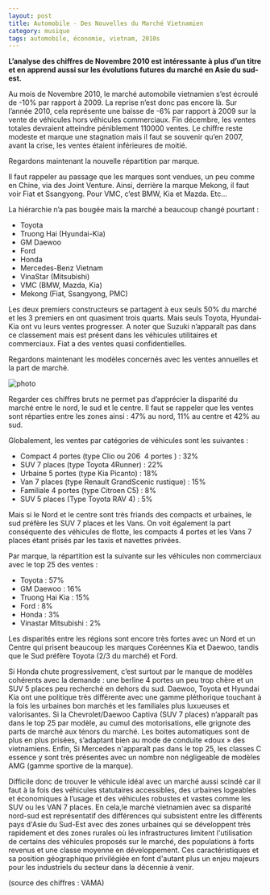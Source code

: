 ```yaml
---
layout: post
title: Automobile - Des Nouvelles du Marché Vietnamien
category: musique
tags: automobile, économie, vietnam, 2010s
---
```


**L’analyse des chiffres de Novembre 2010 est intéressante à plus d’un titre et en apprend aussi sur les évolutions futures du marché en Asie du sud-est.**

Au mois de Novembre 2010, le marché automobile vietnamien s’est écroulé de -10% par rapport à 2009. La reprise n’est donc pas encore là. Sur l’année 2010, cela représente une baisse de -6% par rapport à 2009 sur la vente de véhicules hors véhicules commerciaux. Fin décembre, les ventes totales devraient atteindre péniblement 110000 ventes. Le chiffre reste modeste et marque une stagnation mais il faut se souvenir qu’en 2007, avant la crise, les ventes étaient inférieures de moitié.

Regardons maintenant la nouvelle répartition par marque.

Il faut rappeler au passage que les marques sont vendues, un peu comme en Chine, via des Joint Venture. Ainsi, derrière la marque Mekong, il faut voir Fiat et Ssangyong. Pour VMC, c’est BMW, Kia et Mazda. Etc…

La hiérarchie n’a pas bougée mais la marché a beaucoup changé pourtant :

* Toyota
* Truong Hai (Hyundai-Kia)
* GM Daewoo
* Ford
* Honda
* Mercedes-Benz Vietnam
* VinaStar (Mitsubishi)
* VMC (BMW, Mazda, Kia)
* Mekong (Fiat, Ssangyong, PMC)

Les deux premiers constructeurs se partagent à eux seuls 50% du marché et les 3 premiers en ont quasiment trois quarts. Mais seuls Toyota, Hyundai-Kia ont vu leurs ventes progresser. A noter que Suzuki n’apparaît pas dans ce classement mais est présent dans les véhicules utilitaires et commerciaux. Fiat a des ventes quasi confidentielles.

Regardons maintenant les modèles concernés avec les ventes annuelles et la part de marché.

![photo](https://filedn.eu/llqi9IBxlYouGRXYG2xlROb/img/2011/statsviet11.jpg)

Regarder ces chiffres bruts ne permet pas d’apprécier la disparité du marché entre le nord, le sud et le centre. Il faut se rappeler que les ventes sont réparties entre les zones ainsi : 47% au nord, 11% au centre et 42% au sud.

Globalement, les ventes par catégories de véhicules sont les suivantes :

* Compact 4 portes (type Clio ou 206  4 portes ) : 32%
* SUV 7 places (type Toyota 4Runner) : 22%
* Urbaine 5 portes (type Kia Picanto) : 18%
* Van 7 places (type Renault GrandScenic rustique) : 15%
* Familiale 4 portes (type Citroen C5) : 8%
* SUV 5 places (Type Toyota RAV 4) : 5%

Mais si le Nord et le centre sont très friands des compacts et urbaines, le sud préfère les SUV 7 places et les Vans. On voit également la part conséquente des véhicules de flotte, les compacts 4 portes et les Vans 7 places étant prisés par les taxis et navettes privées.

Par marque, la répartition est la suivante sur les véhicules non commerciaux avec le top 25 des ventes :

* Toyota : 57%
* GM Daewoo : 16%
* Truong Hai Kia : 15%
* Ford : 8%
* Honda : 3%
* Vinastar Mitsubishi : 2%

Les disparités entre les régions sont encore très fortes avec un Nord et un Centre qui prisent beaucoup les marques Coréennes Kia et Daewoo, tandis que le Sud préfère Toyota (2/3 du marché) et Ford.

Si Honda chute progressivement, c’est surtout par le manque de modèles cohérents avec la demande : une berline 4 portes un peu trop chère et un SUV 5 places peu recherché en dehors du sud. Daewoo, Toyota et Hyundai Kia ont une politique très différente avec une gamme pléthorique touchant à la fois les urbaines bon marchés et les familiales plus luxueuses et valorisantes. Si la Chevrolet/Daewoo Captiva (SUV 7 places) n’apparaît pas dans le top 25 par modèle, au cumul des motorisations, elle grignote des parts de marché aux ténors du marché. Les boites automatiques sont de plus en plus prisées, s’adaptant bien au mode de conduite «doux » des vietnamiens. Enfin, Si Mercedes n'apparaît pas dans le top 25, les classes C essence y sont très présentes avec un nombre non négligeable de modèles AMG (gamme sportive de la marque).

Difficile donc de trouver le véhicule idéal avec un marché aussi scindé car il faut à la fois des véhicules statutaires accessibles, des urbaines logeables et économiques à l’usage et des véhicules robustes et vastes comme les SUV ou les VAN 7 places. En cela,le marché vietnamien avec sa disparité nord-sud est représentatif des différences qui subsistent entre les différents pays d'Asie du Sud-Est avec des zones urbaines qui se développent très rapidement et des zones rurales où les infrastructures limitent l'utilisation de certains des véhicules proposés sur le marché, des populations à forts revenus et une classe moyenne en développement. Ces caractéristiques et sa position géographique privilégiée en font d'autant plus un enjeu majeurs pour les industriels du secteur dans la décennie à venir.

(source des chiffres : VAMA)


